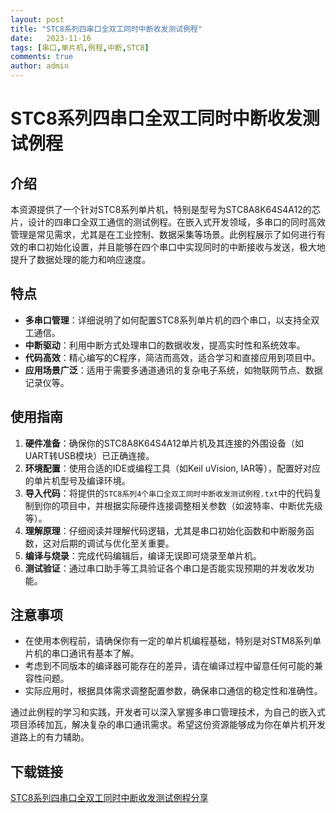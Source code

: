 ```yaml
---
layout: post
title: "STC8系列四串口全双工同时中断收发测试例程"
date:   2023-11-16
tags: [串口,单片机,例程,中断,STC8]
comments: true
author: admin
---
```

# STC8系列四串口全双工同时中断收发测试例程

## 介绍

本资源提供了一个针对STC8系列单片机，特别是型号为STC8A8K64S4A12的芯片，设计的四串口全双工通信的测试例程。在嵌入式开发领域，多串口的同时高效管理是常见需求，尤其是在工业控制、数据采集等场景。此例程展示了如何进行有效的串口初始化设置，并且能够在四个串口中实现同时的中断接收与发送，极大地提升了数据处理的能力和响应速度。

## 特点

- **多串口管理**：详细说明了如何配置STC8系列单片机的四个串口，以支持全双工通信。
- **中断驱动**：利用中断方式处理串口的数据收发，提高实时性和系统效率。
- **代码高效**：精心编写的C程序，简洁而高效，适合学习和直接应用到项目中。
- **应用场景广泛**：适用于需要多通道通讯的复杂电子系统，如物联网节点、数据记录仪等。

## 使用指南

1. **硬件准备**：确保你的STC8A8K64S4A12单片机及其连接的外围设备（如UART转USB模块）已正确连接。
2. **环境配置**：使用合适的IDE或编程工具（如Keil uVision, IAR等），配置好对应的单片机型号及编译环境。
3. **导入代码**：将提供的`STC8系列4个串口全双工同时中断收发测试例程.txt`中的代码复制到你的项目中，并根据实际硬件连接调整相关参数（如波特率、中断优先级等）。
4. **理解原理**：仔细阅读并理解代码逻辑，尤其是串口初始化函数和中断服务函数，这对后期的调试与优化至关重要。
5. **编译与烧录**：完成代码编辑后，编译无误即可烧录至单片机。
6. **测试验证**：通过串口助手等工具验证各个串口是否能实现预期的并发收发功能。

## 注意事项

- 在使用本例程前，请确保你有一定的单片机编程基础，特别是对STM8系列单片机的串口通讯有基本了解。
- 考虑到不同版本的编译器可能存在的差异，请在编译过程中留意任何可能的兼容性问题。
- 实际应用时，根据具体需求调整配置参数，确保串口通信的稳定性和准确性。

通过此例程的学习和实践，开发者可以深入掌握多串口管理技术，为自己的嵌入式项目添砖加瓦，解决复杂的串口通讯需求。希望这份资源能够成为你在单片机开发道路上的有力辅助。

## 下载链接

[STC8系列四串口全双工同时中断收发测试例程分享](https://pan.quark.cn/s/30218141dd14)